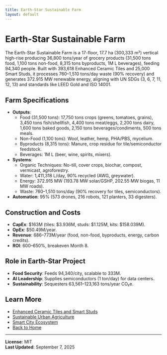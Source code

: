 ```yaml
---
title: Earth-Star Sustainable Farm
layout: default
---
```


# Earth-Star Sustainable Farm

The Earth-Star Sustainable Farm is a 17-floor, 17.7 ha (300,333 m²) vertical high-rise producing 36,800 tons/year of grocery products (31,500 tons food, 1,100 tons non-food, 8,315 tons byproducts, 1M L beverages), feeding 94,340 people. Built with 393,618 Enhanced Ceramic Tiles and 25,000 Smart Studs, it processes 760–1,510 tons/day waste (90% recovery) and generates 372.915 MW renewable energy, aligning with UN SDGs (3, 6, 7, 11, 12, 13) and standards like LEED Gold and ISO 14001.

## Farm Specifications
- **Outputs**:
  - Food (31,500 tons): 17,750 tons crops (greens, tomatoes, grains), 3,450 tons fish/shellfish, 4,400 tons meat/eggs, 2,200 tons dairy, 1,600 tons baked goods, 2,150 tons beverages/condiments, 500 tons meals.
  - Non-Food (1,100 tons): Wool, leather, hemp, PHA/PBS, mycelium.
  - Byproducts (8,315 tons): Manure, crop residue for tile/semiconductor feedstock.
  - Beverages: 1M L (beer, wine, spirits, mixers).
- **Systems**:
  - Organic Techniques: No-till, cover crops, biochar, compost, vermicast, agroforestry.
  - Water: 1,411,318 L/day, 90% recycled (AWG, greywater).
  - Energy: 372.915 MW (193.78 MW solar/GSHP, 202.55 MW biogas, 11 MW roads).
  - Waste: 760–1,510 tons/day (90% recovery for tiles, semiconductors).
- **Automation**: 95% (573 drones, 216 robots, 121 planters, 33 digesters).

## Construction and Costs
- **CapEx**: $163M (tiles: $3.936M, studs: $1.125M, kits: $158.039M).
- **OpEx**: $50.49M/year.
- **Revenue**: $686–$773M/year (food, non-food, byproducts, energy, carbon credits).
- **ROI**: 600–650%, breakeven Month 8.

## Role in Earth-Star Project
- **Food Security**: Feeds 94,340/city, scalable to 333M.
- **AI Leadership**: Supplies semiconductors (1 ton/day) for data centers.
- **Sustainability**: Sequesters 63,561–123,163 tons/year CO₂e.

## Learn More
- [Enhanced Ceramic Tiles and Smart Studs](tiles_studs)
- [Sustainable Urban Agriculture](urban_agriculture)
- [Smart City Ecosystem](smart_city)
- [Back to Home](index)

---

**License**: MIT  
**Last Updated**: September 7, 2025
